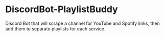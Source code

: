 # DiscordBot-PlaylistBuddy
Discord Bot that will scrape a channel for YouTube and Spotify links, then add them to separate playlists for each service.
